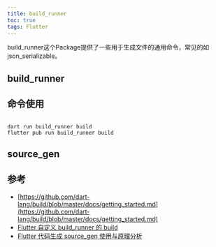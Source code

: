 ```yaml
---
title: build_runner
toc: true
tags: Flutter
---
```



build_runner这个Package提供了一些用于生成文件的通用命令，常见的如json_serializable。

## build_runner

## 命令使用

```shell

dart run build_runner build
flutter pub run build_runner build

```

## source_gen


## 参考

- [https://github.com/dart-lang/build/blob/master/docs/getting_started.md](https://github.com/dart-lang/build/blob/master/docs/getting_started.md)
- [Flutter 自定义 build_runner 的 build](https://juejin.cn/post/6844903986173050888)
- [Flutter 代码生成 source_gen 使用与原理分析](https://juejin.cn/post/7035784241665277959)